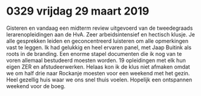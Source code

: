 # 0329 vrijdag 29 maart 2019
Gisteren en vandaag een midterm review uitgevoerd van de tweedegraads lerarenopleidingen aan de HvA. Zeer arbeidsintensief en hectisch klusje. Je alle gesprekken leiden en geconcentreerd luisteren om alle opmerkingen vast te leggen. Ik had gelukkig en heel ervaren panel, met Jaap Buitink als roots in de branding. Een enorme stapel documenten die ik nog van te voren allemaal bestudeerd moesten worden. 19 opleidingen met elk hun eigen ZER en afstudeerwerken.
Helaas kon ik de klus niet afmaken omdat we om half drie naar Rockanje moesten voor een weekend met het gezin. Heel gezellig huis waar we ons snel thuis voelen. Hopelijk een ontspannen weekend voor de boeg.